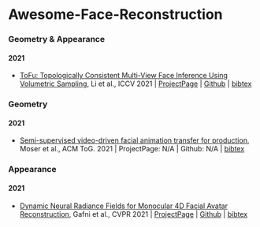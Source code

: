 # Awesome-Face-Reconstruction

### Geometry & Appearance
#### 2021
- [ToFu: Topologically Consistent Multi-View Face Inference Using Volumetric Sampling](https://openaccess.thecvf.com/content/ICCV2021/papers/Li_Topologically_Consistent_Multi-View_Face_Inference_Using_Volumetric_Sampling_ICCV_2021_paper.pdf), Li et al., ICCV 2021 | [ProjectPage](https://vgl.ict.usc.edu/Software/ToFu/) | [Github](https://github.com/tianyeli/tofu) | [bibtex](./face-reconstruction.bib#li2021tofu)

### Geometry
#### 2021
- [Semi-supervised video-driven facial animation transfer for production](https://dl.acm.org/doi/abs/10.1145/3478513.3480515), Moser et al., ACM ToG. 2021 | ProjectPage: N/A | Github: N/A | [bibtex](./face-reconstruction.bib#moser2021semi)

### Appearance
#### 2021
- [Dynamic Neural Radiance Fields for Monocular 4D Facial Avatar Reconstruction](https://openaccess.thecvf.com/content/CVPR2021/papers/Gafni_Dynamic_Neural_Radiance_Fields_for_Monocular_4D_Facial_Avatar_Reconstruction_CVPR_2021_paper.pdf), Gafni et al., CVPR 2021 | [ProjectPage](https://gafniguy.github.io/4D-Facial-Avatars/) | [Github](https://github.com/gafniguy/4D-Facial-Avatars) | [bibtex](./face-reconstruction.bib#Gafni_2021_CVPR)